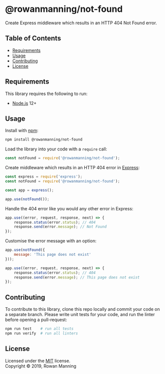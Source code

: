 
# @rowanmanning/not-found

Create Express middleware which results in an HTTP 404 Not Found error.


## Table of Contents

  * [Requirements](#requirements)
  * [Usage](#usage)
  * [Contributing](#contributing)
  * [License](#license)


## Requirements

This library requires the following to run:

  * [Node.js](https://nodejs.org/) 12+


## Usage

Install with [npm](https://www.npmjs.com/):

```sh
npm install @rowanmanning/not-found
```

Load the library into your code with a `require` call:

```js
const notFound = require('@rowanmanning/not-found');
```

Create middleware which results in an HTTP 404 error in [Express](https://expressjs.com):

```js
const express = require('express');
const notFound = require('@rowanmanning/not-found');

const app = express();

app.use(notFound());
```

Handle the 404 error like you would any other error in Express:

```js
app.use((error, request, response, next) => {
    response.status(error.status); // 404
    response.send(error.message); // Not Found
});
```

Customise the error message with an option:

```js
app.use(notFound({
    message: 'This page does not exist'
}));

app.use((error, request, response, next) => {
    response.status(error.status); // 404
    response.send(error.message); // This page does not exist
});
```


## Contributing

To contribute to this library, clone this repo locally and commit your code on a separate branch. Please write unit tests for your code, and run the linter before opening a pull-request:

```sh
npm run test    # run all tests
npm run verify  # run all linters
```


## License

Licensed under the [MIT](LICENSE) license.<br/>
Copyright &copy; 2019, Rowan Manning
